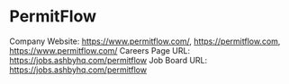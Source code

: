 # PermitFlow

Company Website: https://www.permitflow.com/, https://permitflow.com, https://www.permitflow.com/
Careers Page URL: https://jobs.ashbyhq.com/permitflow
Job Board URL: https://jobs.ashbyhq.com/permitflow